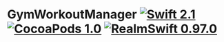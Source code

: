 # GymWorkoutManager [![Swift 2.1](https://img.shields.io/badge/Swift-2.1-orange.svg?style=flat)](https://developer.apple.com/swift/) [![CocoaPods 1.0](https://img.shields.io/badge/Carthage-compatible-4BC51D.svg?style=flat)](https://cocoapods.org/) [![RealmSwift 0.97.0](https://img.shields.io/badge/Carthage-compatible-4BC51D.svg?style=flat)](https://github.com/Carthage/Carthage)
